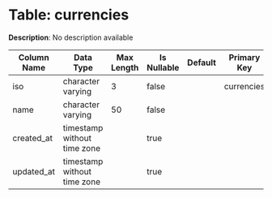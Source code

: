 # Table: currencies

**Description**: No description available

| Column Name | Data Type | Max Length | Is Nullable | Default | Primary Key | Foreign Key |
|-------------|-----------|------------|-------------|---------|-------------|-------------|
| iso | character varying | 3 | false |  | currencies | currencies |
| name | character varying | 50 | false |  |  |  |
| created_at | timestamp without time zone |  | true |  |  |  |
| updated_at | timestamp without time zone |  | true |  |  |  |

